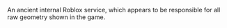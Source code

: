 An ancient internal Roblox service, which appears to be responsible for all raw geometry shown in the game.